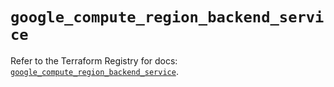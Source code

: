 # `google_compute_region_backend_service`

Refer to the Terraform Registry for docs: [`google_compute_region_backend_service`](https://registry.terraform.io/providers/hashicorp/google/6.10.0/docs/resources/compute_region_backend_service).

